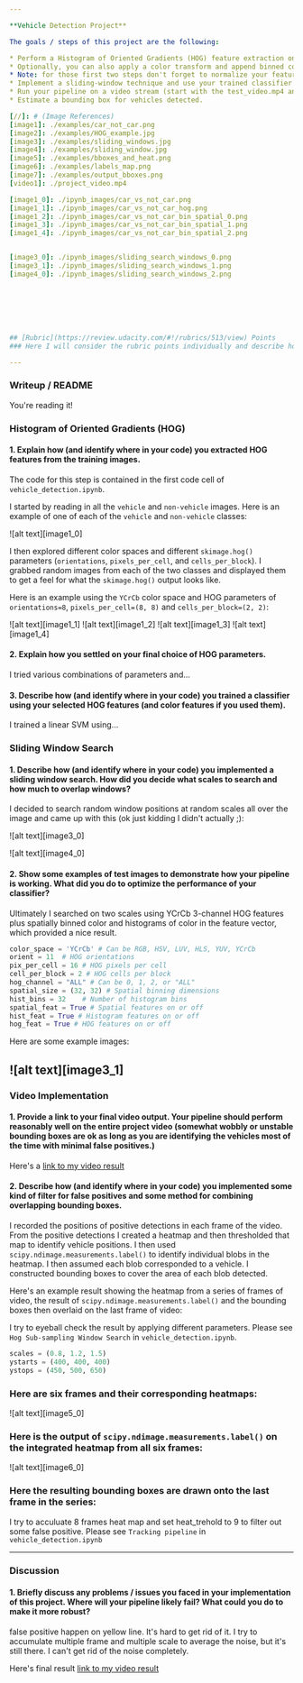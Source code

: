 ```yaml
---

**Vehicle Detection Project**

The goals / steps of this project are the following:

* Perform a Histogram of Oriented Gradients (HOG) feature extraction on a labeled training set of images and train a classifier Linear SVM classifier
* Optionally, you can also apply a color transform and append binned color features, as well as histograms of color, to your HOG feature vector. 
* Note: for those first two steps don't forget to normalize your features and randomize a selection for training and testing.
* Implement a sliding-window technique and use your trained classifier to search for vehicles in images.
* Run your pipeline on a video stream (start with the test_video.mp4 and later implement on full project_video.mp4) and create a heat map of recurring detections frame by frame to reject outliers and follow detected vehicles.
* Estimate a bounding box for vehicles detected.

[//]: # (Image References)
[image1]: ./examples/car_not_car.png
[image2]: ./examples/HOG_example.jpg
[image3]: ./examples/sliding_windows.jpg
[image4]: ./examples/sliding_window.jpg
[image5]: ./examples/bboxes_and_heat.png
[image6]: ./examples/labels_map.png
[image7]: ./examples/output_bboxes.png
[video1]: ./project_video.mp4

[image1_0]: ./ipynb_images/car_vs_not_car.png
[image1_1]: ./ipynb_images/car_vs_not_car_hog.png
[image1_2]: ./ipynb_images/car_vs_not_car_bin_spatial_0.png
[image1_3]: ./ipynb_images/car_vs_not_car_bin_spatial_1.png
[image1_4]: ./ipynb_images/car_vs_not_car_bin_spatial_2.png


[image3_0]: ./ipynb_images/sliding_search_windows_0.png
[image3_1]: ./ipynb_images/sliding_search_windows_1.png
[image4_0]: ./ipynb_images/sliding_search_windows_2.png







## [Rubric](https://review.udacity.com/#!/rubrics/513/view) Points
### Here I will consider the rubric points individually and describe how I addressed each point in my implementation.  

---
```

### Writeup / README

You're reading it!

### Histogram of Oriented Gradients (HOG)

#### 1. Explain how (and identify where in your code) you extracted HOG features from the training images.

The code for this step is contained in the first code cell of `vehicle_detection.ipynb`.  

I started by reading in all the `vehicle` and `non-vehicle` images.  Here is an example of one of each of the `vehicle` and `non-vehicle` classes:

![alt text][image1_0]

I then explored different color spaces and different `skimage.hog()` parameters (`orientations`, `pixels_per_cell`, and `cells_per_block`).  I grabbed random images from each of the two classes and displayed them to get a feel for what the `skimage.hog()` output looks like.

Here is an example using the `YCrCb` color space and HOG parameters of `orientations=8`, `pixels_per_cell=(8, 8)` and `cells_per_block=(2, 2)`:


![alt text][image1_1]
![alt text][image1_2]
![alt text][image1_3]
![alt text][image1_4]

#### 2. Explain how you settled on your final choice of HOG parameters.

I tried various combinations of parameters and...

#### 3. Describe how (and identify where in your code) you trained a classifier using your selected HOG features (and color features if you used them).

I trained a linear SVM using...

### Sliding Window Search

#### 1. Describe how (and identify where in your code) you implemented a sliding window search.  How did you decide what scales to search and how much to overlap windows?

I decided to search random window positions at random scales all over the image and came up with this (ok just kidding I didn't actually ;):

![alt text][image3_0]

![alt text][image4_0]

#### 2. Show some examples of test images to demonstrate how your pipeline is working.  What did you do to optimize the performance of your classifier?

Ultimately I searched on two scales using YCrCb 3-channel HOG features plus spatially binned color and histograms of color in the feature vector, which provided a nice result. 
```python
color_space = 'YCrCb' # Can be RGB, HSV, LUV, HLS, YUV, YCrCb
orient = 11  # HOG orientations
pix_per_cell = 16 # HOG pixels per cell
cell_per_block = 2 # HOG cells per block
hog_channel = "ALL" # Can be 0, 1, 2, or "ALL"
spatial_size = (32, 32) # Spatial binning dimensions
hist_bins = 32    # Number of histogram bins
spatial_feat = True # Spatial features on or off
hist_feat = True # Histogram features on or off
hog_feat = True # HOG features on or off
```
 Here are some example images:

![alt text][image3_1]
---

### Video Implementation

#### 1. Provide a link to your final video output.  Your pipeline should perform reasonably well on the entire project video (somewhat wobbly or unstable bounding boxes are ok as long as you are identifying the vehicles most of the time with minimal false positives.)
Here's a [link to my video result](./project_video.mp4)


#### 2. Describe how (and identify where in your code) you implemented some kind of filter for false positives and some method for combining overlapping bounding boxes.

I recorded the positions of positive detections in each frame of the video.  From the positive detections I created a heatmap and then thresholded that map to identify vehicle positions.  I then used `scipy.ndimage.measurements.label()` to identify individual blobs in the heatmap.  I then assumed each blob corresponded to a vehicle.  I constructed bounding boxes to cover the area of each blob detected.  

Here's an example result showing the heatmap from a series of frames of video, the result of `scipy.ndimage.measurements.label()` and the bounding boxes then overlaid on the last frame of video:


I try to eyeball check the result by applying different parameters. Please see `Hog Sub-sampling Window Search` in `vehicle_detection.ipynb`.

```python
scales = (0.8, 1.2, 1.5)
ystarts = (400, 400, 400)
ystops = (450, 500, 650)
```



### Here are six frames and their corresponding heatmaps:

![alt text][image5_0]

### Here is the output of `scipy.ndimage.measurements.label()` on the integrated heatmap from all six frames:
![alt text][image6_0]

### Here the resulting bounding boxes are drawn onto the last frame in the series:
I try to acculuate 8 frames heat map and set heat_trehold to 9 to filter out some false positive.
Please see `Tracking pipeline` in `vehicle_detection.ipynb`


---

### Discussion

#### 1. Briefly discuss any problems / issues you faced in your implementation of this project.  Where will your pipeline likely fail?  What could you do to make it more robust?
false positive happen on yellow line. It's hard to get rid of it. I try to accumulate multiple frame and multiple scale to average the noise, but it's still there. I can't get rid of the noise completely.

Here's final result [link to my video result](./project_video_out.mp4)

